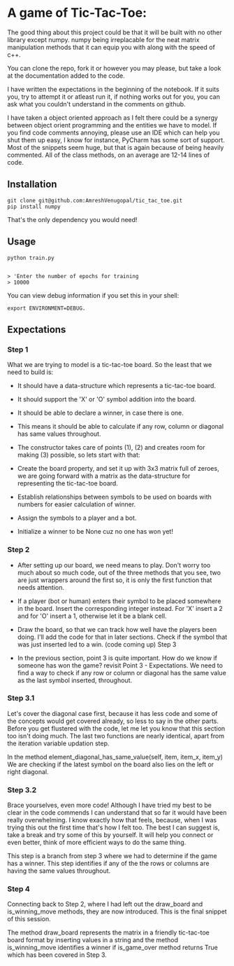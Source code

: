 # A game of Tic-Tac-Toe:

The good thing about this project could be that it will be built with no other library except numpy. numpy being irreplacable for the neat matrix manipulation methods that it can equip you with along with the speed of c++.

You can clone the repo, fork it or however you may please, but take a look at the documentation added to the code.

I have written the expectations in the beginning of the notebook. If it suits you, try to attempt it or atleast run it, if nothing works out for you, you can ask what you couldn't understand in the comments on github.

I have taken a object oriented approach as I felt there could be a synergy between object orient programming and the entities we have to model. If you find code comments annoying, please use an IDE which can help you shut them up easy, I know for instance, PyCharm has some sort of support. Most of the snippets seem huge, but that is again because of being heavily commented. All of the class methods, on an average are 12-14 lines of code.

## Installation
```
git clone git@github.com:AmreshVenugopal/tic_tac_toe.git
pip install numpy
```
That's the only dependency you would need!


## Usage
```
python train.py


> 'Enter the number of epochs for training
> 10000
```
You can view debug information if you set this in your shell:
```
export ENVIRONMENT=DEBUG.
```

## Expectations
### Step 1
What we are trying to model is a tic-tac-toe board. So the least that we need to build is:

- It should have a data-structure which represents a tic-tac-toe board.
- It should support the 'X' or 'O' symbol addition into the board.
- It should be able to declare a winner, in case there is one.
- This means it should be able to calculate if any row, column or diagonal has same values throughout.
- The constructor takes care of points (1), (2) and creates room for making (3) possible, so lets start with that:

- Create the board property, and set it up with 3x3 matrix full of zeroes, we are going forward with a matrix as the data-structure for representing the tic-tac-toe board.
- Establish relationships between symbols to be used on boards with numbers for easier calculation of winner.
- Assign the symbols to a player and a bot.
- Initialize a winner to be None cuz no one has won yet!

### Step 2
- After setting up our board, we need means to play. Don't worry too much about so much code, out of the three methods that you see, two are just wrappers around the first so, it is only the first function that needs attention.

- If a player (bot or human) enters their symbol to be placed somewhere in the board. Insert the corresponding integer instead. For 'X' insert a 2 and for 'O' insert a 1, otherwise let it be a blank cell.
- Draw the board, so that we can track how well have the players been doing. I'll add the code for that in later sections.
Check if the symbol that was just inserted led to a win. (code coming up)
Step 3
- In the previous section, point 3 is quite important. How do we know if someone has won the game? revisit Point 3 - Expectations. We need to find a way to check if any row or column or diagonal has the same value as the last symbol inserted, throughout.

### Step 3.1
Let's cover the diagonal case first, because it has less code and some of the concepts would get covered already, so less to say in the other parts. Before you get flustered with the code, let me let you know that this section too isn't doing much. The last two functions are nearly identical, apart from the iteration variable updation step.

In the method element_diagonal_has_same_value(self, item, item_x, item_y) We are checking if the latest symbol on the board also lies on the left or right diagonal.

### Step 3.2
Brace yourselves, even more code! Although I have tried my best to be clear in the code commends I can understand that so far it would have been really overwhelming. I know exactly how that feels, because, when I was trying this out the first time that's how I felt too. The best I can suggest is, take a break and try some of this by yourself. It will help you connect or even better, think of more efficient ways to do the same thing.

This step is a branch from step 3 where we had to determine if the game has a winner. This step identifies if any of the the rows or columns are having the same values throughout.

### Step 4
Connecting back to Step 2, where I had left out the draw_board and is_winning_move methods, they are now introduced. This is the final snippet of this session.

The method draw_board represents the matrix in a friendly tic-tac-toe board format by inserting values in a string and the method is_winning_move identifies a winner if is_game_over method returns True which has been covered in Step 3.

